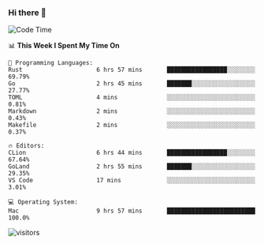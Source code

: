 ### Hi there 👋

<!--
**CrazyCollin/crazycollin** is a ✨ _special_ ✨ repository because its `README.md` (this file) appears on your GitHub profile.

Here are some ideas to get you started:

- 🔭 I’m currently working on ...
- 🌱 I’m currently learning ...
- 👯 I’m looking to collaborate on ...
- 🤔 I’m looking for help with ...
- 💬 Ask me about ...
- 📫 How to reach me: ...
- 😄 Pronouns: ...
- ⚡ Fun fact: ...
-->

<!--START_SECTION:waka-->
![Code Time](http://img.shields.io/badge/Code%20Time-12%20hrs%2018%20mins-blue)

📊 **This Week I Spent My Time On** 

```text
💬 Programming Languages: 
Rust                     6 hrs 57 mins       █████████████████░░░░░░░░   69.79% 
Go                       2 hrs 45 mins       ███████░░░░░░░░░░░░░░░░░░   27.77% 
TOML                     4 mins              ░░░░░░░░░░░░░░░░░░░░░░░░░   0.81% 
Markdown                 2 mins              ░░░░░░░░░░░░░░░░░░░░░░░░░   0.43% 
Makefile                 2 mins              ░░░░░░░░░░░░░░░░░░░░░░░░░   0.37%

🔥 Editors: 
CLion                    6 hrs 44 mins       █████████████████░░░░░░░░   67.64% 
GoLand                   2 hrs 55 mins       ███████░░░░░░░░░░░░░░░░░░   29.35% 
VS Code                  17 mins             ░░░░░░░░░░░░░░░░░░░░░░░░░   3.01%

💻 Operating System: 
Mac                      9 hrs 57 mins       █████████████████████████   100.0%

```


<!--END_SECTION:waka-->


![visitors](https://visitor-badge.glitch.me/badge?page_id=crazycollin.crazycollin&left_color=green&right_color=red)
